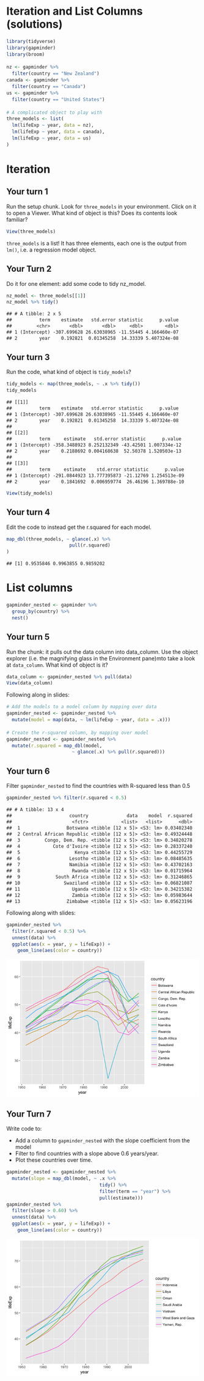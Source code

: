 Iteration and List Columns (solutions)
================

<!-- This file by Charlotte Wickham is licensed under a Creative Commons Attribution 4.0 International License. -->
``` r
library(tidyverse)
library(gapminder)
library(broom)

nz <- gapminder %>%
  filter(country == "New Zealand")
canada <- gapminder %>%
  filter(country == "Canada")
us <- gapminder %>%
  filter(country == "United States")

# A complicated object to play with
three_models <- list(
  lm(lifeExp ~ year, data = nz),
  lm(lifeExp ~ year, data = canada),
  lm(lifeExp ~ year, data = us)
)
```

Iteration
=========

Your turn 1
-----------

Run the setup chunk. Look for `three_models` in your environment. Click on it to open a Viewer. What kind of object is this? Does its contents look familiar?

``` r
View(three_models)
```

`three_models` is a list! It has three elements, each one is the output from `lm()`, i.e. a regression model object.

Your Turn 2
-----------

Do it for one element: add some code to tidy nz\_model.

``` r
nz_model <- three_models[[1]]
nz_model %>% tidy()
```

    ## # A tibble: 2 x 5
    ##          term    estimate   std.error statistic      p.value
    ##         <chr>       <dbl>       <dbl>     <dbl>        <dbl>
    ## 1 (Intercept) -307.699628 26.63038965 -11.55445 4.166460e-07
    ## 2        year    0.192821  0.01345258  14.33339 5.407324e-08

Your turn 3
-----------

Run the code, what kind of object is `tidy_models`?

``` r
tidy_models <- map(three_models, ~ .x %>% tidy())
tidy_models
```

    ## [[1]]
    ##          term    estimate   std.error statistic      p.value
    ## 1 (Intercept) -307.699628 26.63038965 -11.55445 4.166460e-07
    ## 2        year    0.192821  0.01345258  14.33339 5.407324e-08
    ## 
    ## [[2]]
    ##          term     estimate   std.error statistic      p.value
    ## 1 (Intercept) -358.3488923 8.252132349 -43.42501 1.007334e-12
    ## 2        year    0.2188692 0.004168638  52.50378 1.520503e-13
    ## 
    ## [[3]]
    ##          term     estimate    std.error statistic      p.value
    ## 1 (Intercept) -291.0844923 13.777395873 -21.12769 1.254513e-09
    ## 2        year    0.1841692  0.006959774  26.46196 1.369788e-10

``` r
View(tidy_models)
```

Your turn 4
-----------

Edit the code to instead get the r.squared for each model.

``` r
map_dbl(three_models, ~ glance(.x) %>% 
                       pull(r.squared)
)
```

    ## [1] 0.9535846 0.9963855 0.9859202

List columns
============

``` r
gapminder_nested <- gapminder %>% 
  group_by(country) %>% 
  nest()
```

Your turn 5
-----------

Run the chunk: it pulls out the data column into data\_column. Use the object explorer (i.e. the magnifying glass in the Environment pane)mto take a look at `data_column`. What kind of object is it?

``` r
data_column <- gapminder_nested %>% pull(data) 
View(data_column)
```

Following along in slides:

``` r
# Add the models to a model column by mapping over data
gapminder_nested <- gapminder_nested %>% 
  mutate(model = map(data, ~ lm(lifeExp ~ year, data = .x)))

# Create the r-squared column, by mapping over model
gapminder_nested <- gapminder_nested %>% 
  mutate(r.squared = map_dbl(model, 
                        ~ glance(.x) %>% pull(r.squared)))
```

Your turn 6
-----------

Filter `gapminder_nested` to find the countries with R-squared less than 0.5

``` r
gapminder_nested %>% filter(r.squared < 0.5)
```

    ## # A tibble: 13 x 4
    ##                     country              data    model  r.squared
    ##                      <fctr>            <list>   <list>      <dbl>
    ##  1                 Botswana <tibble [12 x 5]> <S3: lm> 0.03402340
    ##  2 Central African Republic <tibble [12 x 5]> <S3: lm> 0.49324448
    ##  3         Congo, Dem. Rep. <tibble [12 x 5]> <S3: lm> 0.34820278
    ##  4            Cote d'Ivoire <tibble [12 x 5]> <S3: lm> 0.28337240
    ##  5                    Kenya <tibble [12 x 5]> <S3: lm> 0.44255729
    ##  6                  Lesotho <tibble [12 x 5]> <S3: lm> 0.08485635
    ##  7                  Namibia <tibble [12 x 5]> <S3: lm> 0.43702163
    ##  8                   Rwanda <tibble [12 x 5]> <S3: lm> 0.01715964
    ##  9             South Africa <tibble [12 x 5]> <S3: lm> 0.31246865
    ## 10                Swaziland <tibble [12 x 5]> <S3: lm> 0.06821087
    ## 11                   Uganda <tibble [12 x 5]> <S3: lm> 0.34215382
    ## 12                   Zambia <tibble [12 x 5]> <S3: lm> 0.05983644
    ## 13                 Zimbabwe <tibble [12 x 5]> <S3: lm> 0.05623196

Following along with slides:

``` r
gapminder_nested %>% 
  filter(r.squared < 0.5) %>%
  unnest(data) %>%
  ggplot(aes(x = year, y = lifeExp)) + 
    geom_line(aes(color = country))
```

![](09-iteration-listcols-solutions_files/figure-markdown_github/unnamed-chunk-8-1.png)

Your Turn 7
-----------

Write code to:

-   Add a column to `gapminder_nested` with the slope coefficient from the model
-   Filter to find countries with a slope above 0.6 years/year.
-   Plot these countries over time.

``` r
gapminder_nested <- gapminder_nested %>% 
  mutate(slope = map_dbl(model, ~ .x %>% 
                                  tidy() %>% 
                                  filter(term == "year") %>% 
                                  pull(estimate)))
gapminder_nested %>% 
  filter(slope > 0.60) %>%
  unnest(data) %>%
  ggplot(aes(x = year, y = lifeExp)) + 
    geom_line(aes(color = country))
```

![](09-iteration-listcols-solutions_files/figure-markdown_github/unnamed-chunk-9-1.png)
